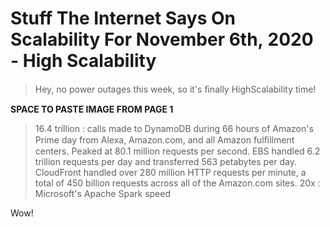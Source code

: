 # Stuff The Internet Says On Scalability For November 6th, 2020 - High Scalability

> Hey, no power outages this week, so it's ﬁnally HighScalability time!

**SPACE TO PASTE IMAGE FROM PAGE 1**

> 16.4 trillion : calls made to DynamoDB during 66 hours of Amazon's Prime day from Alexa, Amazon.com, and all Amazon fulﬁllment centers. Peaked at 80.1 million requests per second. EBS handled 6.2 trillion requests per day and transferred 563 petabytes per day. CloudFront handled over 280 million HTTP requests per minute, a total of 450 billion requests across all of the Amazon.com sites.  20x : Microsoft's Apache Spark speed

Wow!